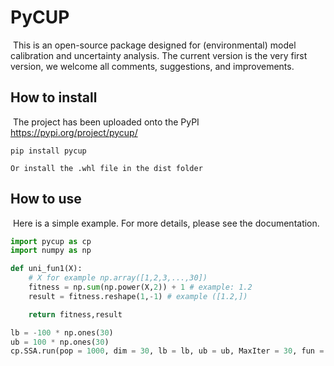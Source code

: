 # PyCUP

​	This is an open-source package designed for (environmental) model calibration and uncertainty analysis. The current version is the very first version, we welcome all comments, suggestions, and improvements.

## How to install

​	The project has been uploaded onto the PyPI https://pypi.org/project/pycup/ 

```
pip install pycup
```

 	Or install the .whl file in the dist folder

## How to use

​	Here is a simple example. For more details, please see the documentation.

```python
import pycup as cp
import numpy as np

def uni_fun1(X):
	# X for example np.array([1,2,3,...,30])
    fitness = np.sum(np.power(X,2)) + 1 # example: 1.2
    result = fitness.reshape(1,-1) # example ([1.2,])

    return fitness,result

lb = -100 * np.ones(30)
ub = 100 * np.ones(30)
cp.SSA.run(pop = 1000, dim = 30, lb = lb, ub = ub, MaxIter = 30, fun = uni_fun1)
```

